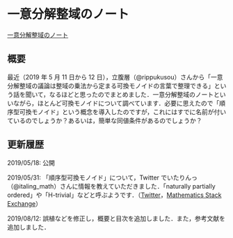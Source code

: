 # 一意分解整域のノート

[一意分解整域のノート](files/ufd_20190812.pdf)

## 概要

最近（2019 年 5 月 11 日から 12 日），立腹層（@rippukusou）さんから「一意分解整域の議論は整域の乗法から定まる可換モノイドの言葉で整理できる」という話を聞いて，なるほどと思ったのでまとめました．一意分解整域のノートといいながら，ほとんど可換モノイドについて調べています．必要に思えたので「順序型可換モノイド」という概念を導入したのですが，これにはすでに名前が付いているのでしょうか？あるいは，簡単な同値条件があるのでしょうか？

## 更新履歴

2019/05/18: 公開

2019/05/31: 「順序型可換モノイド」について，Twitter でいたりんっ（@italing_math）さんに情報を教えていただきました．「naturally partially ordered」や「H-trivial」などと呼ぶようです．（[Twitter](https://twitter.com/italing_math/status/1130250214835490817)，[Mathematics Stack Exchange](https://math.stackexchange.com/questions/857903/is-there-a-name-for-those-commutative-monoids-in-which-the-divisibility-order-is)）

2019/08/12: 誤植などを修正し，概要と目次を追加しました．また，参考文献を追加しました．
